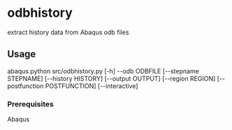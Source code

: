 # odbhistory

extract history data from Abaqus odb files

## Usage
abaqus python src/odbhistory.py [-h] --odb ODBFILE [--stepname STEPNAME]
                     [--history HISTORY] [--output OUTPUT] [--region REGION]
                     [--postfunction POSTFUNCTION] [--interactive]

### Prerequisites

Abaqus
